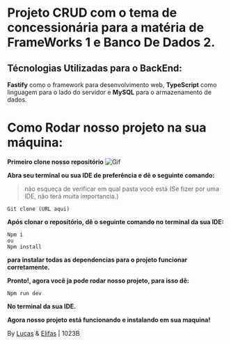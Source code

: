 # Projeto CRUD com o tema de concessionária para a matéria de FrameWorks 1 e Banco De Dados 2.
## Técnologias Utilizadas para o BackEnd:
**Fastify** como o framework para desenvolvimento web, **TypeScript** como linguagem para o lado do servidor e **MySQL** para o armazenamento de dados.


# Como Rodar nosso projeto na sua máquina:

**Primeiro clone nosso repositório**
![Gif](https://github.com/user-attachments/assets/26ff17df-30b2-40c6-af7b-b995655f5cef)



**Abra seu terminal ou sua IDE de preferência e dê o seguinte comando:**
> não esqueça de verificar em qual pasta você está (Se fizer por uma IDE, não terá muita importancia.)

```
Git clone (URL aqui)

```

**Após clonar o repositório, dê o seguinte comando no terminal da sua IDE:**

```
Npm i
ou
Npm install
```
**para instalar todas as dependencias para o projeto funcionar corretamente.**

**Pronto!, agora você ja pode rodar nosso projeto, para isso dê:**

```
Npm run dev
```
**No terminal da sua IDE.**

**Agora nosso projeto está funcionando e instalando em sua maquina!**



By <ins>Lucas</ins> & <ins>Elifas</ins> | 1023B 


